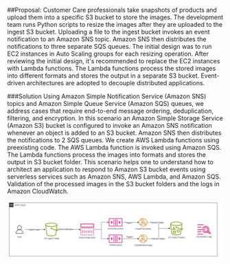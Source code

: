 ##Proposal:
Customer Care professionals take snapshots of products and upload them into a specific S3 bucket to store the images. 
The development team runs Python scripts to resize the images after they are uploaded to the ingest S3 bucket. 
Uploading a file to the ingest bucket invokes an event notification to an Amazon SNS topic. 
Amazon SNS then distributes the notifications to three separate SQS queues. 
The initial design was to run EC2 instances in Auto Scaling groups for each resizing operation. 
After reviewing the initial design, it's recommended to replace the EC2 instances with Lambda functions. 
The Lambda functions process the stored images into different formats and stores the output in a separate S3 bucket. 
Event-driven architectures are adopted to decouple distributed applications.


###Solution
Using Amazon Simple Notification Service (Amazon SNS) topics and Amazon Simple Queue Service (Amazon SQS) queues, we address cases that require end-to-end message ordering, deduplication, filtering, and encryption.
In this scenario an Amazon Simple Storage Service (Amazon S3) bucket is configured to invoke an Amazon SNS notification whenever an object is added to an S3 bucket. Amazon SNS then distributes the notifications to 2 SQS queues.
We create AWS Lambda functions using preexisting code. The AWS Lambda function is invoked using Amazon SQS. The Lambda functions process the images into formats and stores the output in S3 bucket folder.
This scenario helps one to understand how to architect an application to respond to Amazon S3 bucket events using serverless services such as Amazon SNS, AWS Lambda, and Amazon SQS.
Validation  of the processed images in the S3 bucket folders and the logs in Amazon CloudWatch.

![Image](https://github.com/Irene890/Images/blob/main/Serveless.design.png)

